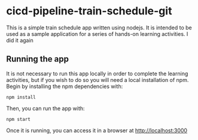 # cicd-pipeline-train-schedule-git

This is a simple train schedule app written using nodejs. It is intended to be used as a sample application for a series of hands-on learning activities. I did it again

## Running the app

It is not necessary to run this app locally in order to complete the learning activities, but if you wish to do so you will need a local installation of npm. Begin by installing the npm dependencies with:

    npm install

Then, you can run the app with:

    npm start

Once it is running, you can access it in a browser at [http://localhost:3000](http://localhost:3000)
